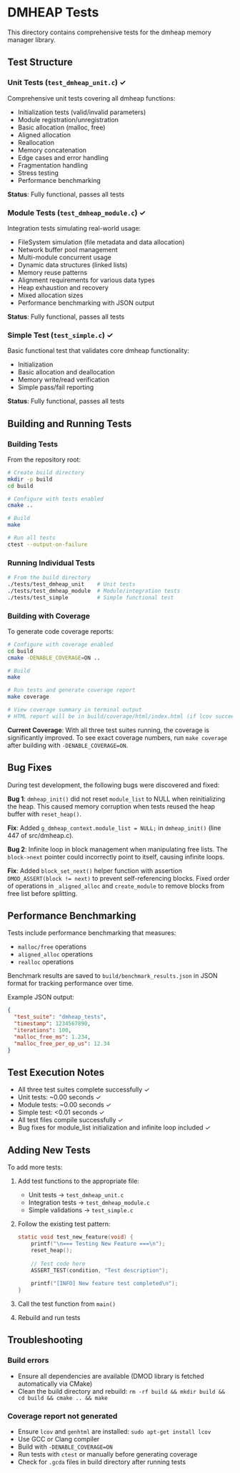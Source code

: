 # DMHEAP Tests

This directory contains comprehensive tests for the dmheap memory manager library.

## Test Structure

### Unit Tests (`test_dmheap_unit.c`) ✓
Comprehensive unit tests covering all dmheap functions:
- Initialization tests (valid/invalid parameters)
- Module registration/unregistration
- Basic allocation (malloc, free)
- Aligned allocation
- Reallocation
- Memory concatenation
- Edge cases and error handling
- Fragmentation handling
- Stress testing
- Performance benchmarking

**Status**: Fully functional, passes all tests

### Module Tests (`test_dmheap_module.c`) ✓
Integration tests simulating real-world usage:
- FileSystem simulation (file metadata and data allocation)
- Network buffer pool management
- Multi-module concurrent usage
- Dynamic data structures (linked lists)
- Memory reuse patterns
- Alignment requirements for various data types
- Heap exhaustion and recovery
- Mixed allocation sizes
- Performance benchmarking with JSON output

**Status**: Fully functional, passes all tests

### Simple Test (`test_simple.c`) ✓
Basic functional test that validates core dmheap functionality:
- Initialization
- Basic allocation and deallocation
- Memory write/read verification
- Simple pass/fail reporting

**Status**: Fully functional, passes all tests

## Building and Running Tests

### Building Tests

From the repository root:

```bash
# Create build directory
mkdir -p build
cd build

# Configure with tests enabled
cmake ..

# Build
make

# Run all tests
ctest --output-on-failure
```

### Running Individual Tests

```bash
# From the build directory
./tests/test_dmheap_unit    # Unit tests
./tests/test_dmheap_module  # Module/integration tests
./tests/test_simple         # Simple functional test
```

### Building with Coverage

To generate code coverage reports:

```bash
# Configure with coverage enabled
cd build
cmake -DENABLE_COVERAGE=ON ..

# Build
make

# Run tests and generate coverage report
make coverage

# View coverage summary in terminal output
# HTML report will be in build/coverage/html/index.html (if lcov succeeds)
```

**Current Coverage**: With all three test suites running, the coverage is significantly improved. To see exact coverage numbers, run `make coverage` after building with `-DENABLE_COVERAGE=ON`.

## Bug Fixes

During test development, the following bugs were discovered and fixed:

**Bug 1**: `dmheap_init()` did not reset `module_list` to NULL when reinitializing the heap. This caused memory corruption when tests reused the heap buffer with `reset_heap()`.

**Fix**: Added `g_dmheap_context.module_list = NULL;` in `dmheap_init()` (line 447 of src/dmheap.c).

**Bug 2**: Infinite loop in block management when manipulating free lists. The `block->next` pointer could incorrectly point to itself, causing infinite loops.

**Fix**: Added `block_set_next()` helper function with assertion `DMOD_ASSERT(block != next)` to prevent self-referencing blocks. Fixed order of operations in `_aligned_alloc` and `create_module` to remove blocks from free list before splitting.

## Performance Benchmarking

Tests include performance benchmarking that measures:
- `malloc/free` operations
- `aligned_alloc` operations
- `realloc` operations

Benchmark results are saved to `build/benchmark_results.json` in JSON format for tracking performance over time.

Example JSON output:
```json
{
  "test_suite": "dmheap_tests",
  "timestamp": 1234567890,
  "iterations": 100,
  "malloc_free_ms": 1.234,
  "malloc_free_per_op_us": 12.34
}
```

## Test Execution Notes

- All three test suites complete successfully ✓
- Unit tests: ~0.00 seconds ✓
- Module tests: ~0.00 seconds ✓
- Simple test: <0.01 seconds ✓
- All test files compile successfully ✓
- Bug fixes for module_list initialization and infinite loop included ✓

## Adding New Tests

To add more tests:

1. Add test functions to the appropriate file:
   - Unit tests → `test_dmheap_unit.c`
   - Integration tests → `test_dmheap_module.c`
   - Simple validations → `test_simple.c`

2. Follow the existing test pattern:
   ```c
   static void test_new_feature(void) {
       printf("\n=== Testing New Feature ===\n");
       reset_heap();
       
       // Test code here
       ASSERT_TEST(condition, "Test description");
       
       printf("[INFO] New feature test completed\n");
   }
   ```

3. Call the test function from `main()`

4. Rebuild and run tests

## Troubleshooting

### Build errors
- Ensure all dependencies are available (DMOD library is fetched automatically via CMake)
- Clean the build directory and rebuild: `rm -rf build && mkdir build && cd build && cmake .. && make`

### Coverage report not generated
- Ensure `lcov` and `genhtml` are installed: `sudo apt-get install lcov`
- Use GCC or Clang compiler
- Build with `-DENABLE_COVERAGE=ON`
- Run tests with `ctest` or manually before generating coverage
- Check for `.gcda` files in build directory after running tests
